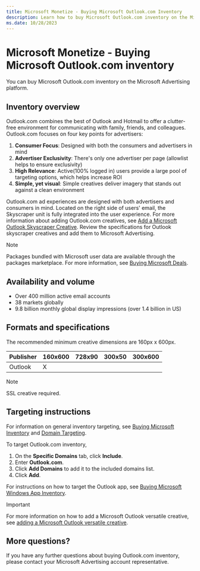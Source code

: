 ```yaml
---
title: Microsoft Monetize - Buying Microsoft Outlook.com Inventory
description: Learn how to buy Microsoft Outlook.com inventory on the Microsoft Advertising platform and adding Outlook.com creatives. This page also focuses on four key points for advertisers.
ms.date: 10/28/2023
---
```



# Microsoft Monetize - Buying Microsoft Outlook.com inventory

You can buy Microsoft Outlook.com inventory on the Microsoft Advertising platform.

## Inventory overview

Outlook.com combines the best of Outlook and Hotmail to offer a clutter-free environment for communicating with family, friends, and colleagues. Outlook.com focuses on four key points for advertisers:

1. **Consumer Focus**: Designed with both the consumers and advertisers in mind
1. **Advertiser Exclusivity**: There's only one advertiser per page (allowlist helps to ensure exclusivity)
1. **High Relevance**: Active(100% logged in) users provide a large pool of targeting options, which helps increase ROI
1. **Simple, yet visual**: Simple creatives deliver imagery that stands out against a clean environment

Outlook.com ad experiences are designed with both advertisers and consumers in mind. Located on the right side of users' email, the Skyscraper unit is fully integrated into the user experience. For more information about adding Outlook.com creatives, see [Add a Microsoft Outlook Skyscraper Creative](../industry-reference/add-a-microsoft-outlook-versatile-creative.md). Review the specifications for Outlook skyscraper creatives and add them to Microsoft Advertising.

> [!NOTE]
> Packages bundled with Microsoft user data are available through the packages marketplace. For more information, see [Buying Microsoft Deals](../Monetize/buying-microsoft-deals.md).

## Availability and volume

- Over 400 million active email accounts
- 38 markets globally
- 9.8 billion monthly global display impressions (over 1.4 billion in US)

## Formats and specifications

The recommended minimum creative dimensions are 160px x 600px.

| Publisher | 160x600 | 728x90 | 300x50 | 300x600 |
|--|--|--|--|--|
| Outlook | X |  |  |  |

> [!NOTE]
> SSL creative required.

## Targeting instructions

For information on general inventory targeting, see [Buying Microsoft Inventory](../Monetize/buying-microsoft-inventory.md) and [Domain Targeting](domain-targeting.md).

To target Outlook.com inventory,

1. On the **Specific Domains** tab, click **Include**.
1. Enter **Outlook.com**.
1. Click **Add Domains** to add it to the included domains list.
1. Click **Add**.

For instructions on how to target the Outlook app, see [Buying Microsoft Windows App Inventory](../Monetize/buying-microsoft-windows-3rd-party-appnetwork-inventory.md).

> [!IMPORTANT]
> For more information on how to add a Microsoft Outlook versatile creative, see [adding a Microsoft Outlook versatile creative](../industry-reference/add-a-microsoft-outlook-versatile-creative.md).

## More questions?

If you have any further questions about buying Outlook.com inventory, please contact your Microsoft Advertising account representative.
